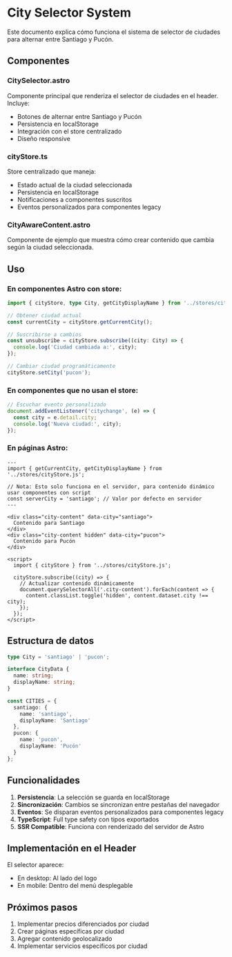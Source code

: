 # City Selector System

Este documento explica cómo funciona el sistema de selector de ciudades para alternar entre Santiago y Pucón.

## Componentes

### CitySelector.astro
Componente principal que renderiza el selector de ciudades en el header. Incluye:
- Botones de alternar entre Santiago y Pucón
- Persistencia en localStorage
- Integración con el store centralizado
- Diseño responsive

### cityStore.ts
Store centralizado que maneja:
- Estado actual de la ciudad seleccionada
- Persistencia en localStorage
- Notificaciones a componentes suscritos
- Eventos personalizados para componentes legacy

### CityAwareContent.astro
Componente de ejemplo que muestra cómo crear contenido que cambia según la ciudad seleccionada.

## Uso

### En componentes Astro con store:
```typescript
import { cityStore, type City, getCityDisplayName } from '../stores/cityStore.js';

// Obtener ciudad actual
const currentCity = cityStore.getCurrentCity();

// Suscribirse a cambios
const unsubscribe = cityStore.subscribe((city: City) => {
  console.log('Ciudad cambiada a:', city);
});

// Cambiar ciudad programáticamente
cityStore.setCity('pucon');
```

### En componentes que no usan el store:
```javascript
// Escuchar evento personalizado
document.addEventListener('citychange', (e) => {
  const city = e.detail.city;
  console.log('Nueva ciudad:', city);
});
```

### En páginas Astro:
```astro
---
import { getCurrentCity, getCityDisplayName } from '../stores/cityStore.js';

// Nota: Esto solo funciona en el servidor, para contenido dinámico usar componentes con script
const serverCity = 'santiago'; // Valor por defecto en servidor
---

<div class="city-content" data-city="santiago">
  Contenido para Santiago
</div>
<div class="city-content hidden" data-city="pucon">
  Contenido para Pucón
</div>

<script>
  import { cityStore } from '../stores/cityStore.js';
  
  cityStore.subscribe((city) => {
    // Actualizar contenido dinámicamente
    document.querySelectorAll('.city-content').forEach(content => {
      content.classList.toggle('hidden', content.dataset.city !== city);
    });
  });
</script>
```

## Estructura de datos

```typescript
type City = 'santiago' | 'pucon';

interface CityData {
  name: string;
  displayName: string;
}

const CITIES = {
  santiago: {
    name: 'santiago',
    displayName: 'Santiago'
  },
  pucon: {
    name: 'pucon',
    displayName: 'Pucón'
  }
};
```

## Funcionalidades

1. **Persistencia**: La selección se guarda en localStorage
2. **Sincronización**: Cambios se sincronizan entre pestañas del navegador
3. **Eventos**: Se disparan eventos personalizados para componentes legacy
4. **TypeScript**: Full type safety con tipos exportados
5. **SSR Compatible**: Funciona con renderizado del servidor de Astro

## Implementación en el Header

El selector aparece:
- En desktop: Al lado del logo
- En mobile: Dentro del menú desplegable

## Próximos pasos

1. Implementar precios diferenciados por ciudad
2. Crear páginas específicas por ciudad
3. Agregar contenido geolocalizado
4. Implementar servicios específicos por ciudad